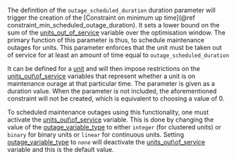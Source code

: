 The definition of the `outage_scheduled_duration` duration parameter will trigger the creation of the [Constraint on minimum up time](@ref constraint_min_scheduled_outage_duration). It sets a lower bound on the sum of the [units\_out\_of\_service](@ref) variable over the optimisation window. The primary function of this parameter is thus, to schedule maintenance outages for units. This parameter enforces that the unit must be taken out of service for at least an amount of time equal to `outage_scheduled_duration`

It can be defined for a [unit](@ref) and will then impose restrictions on the [units\_out\of\_service](@ref) variables that represent whether a unit is on maintenance ourage at that particular time. The parameter is given as a duration value. When the parameter is not included, the aforementioned constraint will not be created, which is equivalent to choosing a value of 0.

To scheduled maintenance outages using this functionality, one must activate the [units\_out\of\_service](@ref) variable. This is done by changing the value of the [outage\_variable\_type](@ref) to either `integer` (for clustered units) or `binary` for binary units or `linear` for continuous units. Setting [outage\_variable\_type](@ref) to `none` will deactivate the [units\_out\of\_service](@ref) variable and this is the default value.

